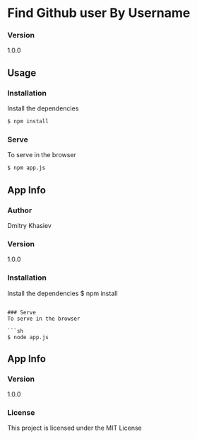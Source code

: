 # Find Github user By Username

### Version

1.0.0

## Usage

### Installation

Install the dependencies

```sh
$ npm install
```

### Serve

To serve in the browser

```sh
$ npm app.js
```

## App Info

### Author

Dmitry Khasiev

### Version

1.0.0

### Installation

Install the dependencies
\$ npm install

````

### Serve
To serve in the browser

```sh
$ node app.js
````

## App Info

### Version

1.0.0

### License

This project is licensed under the MIT License
